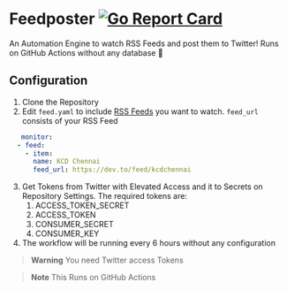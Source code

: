 # Feedposter [![Go Report Card](https://goreportcard.com/badge/github.com/hrittikhere/feedposter)](https://goreportcard.com/report/github.com/hrittikhere/feedposter)


An Automation Engine to watch RSS Feeds and post them to Twitter! Runs on GitHub Actions without any database 🎯



## Configuration
1. Clone the Repository 
2. Edit `feed.yaml` to include [RSS Feeds](https://www.techopedia.com/definition/24756/rss-feed) you want to watch. `feed_url` consists of your RSS Feed
```yaml
   monitor:
  - feed:
    - item:
      name: KCD Chennai
      feed_url: https://dev.to/feed/kcdchennai
```
3. Get Tokens from Twitter with Elevated Access and it to Secrets on Repository Settings. The required tokens are:
    1. ACCESS_TOKEN_SECRET 
    2. ACCESS_TOKEN 
    3. CONSUMER_SECRET 
    4. CONSUMER_KEY 
4. The workflow will be running every 6 hours without any configuration 






> **Warning**
> You need Twitter access Tokens

> **Note**
> This Runs on GitHub Actions
